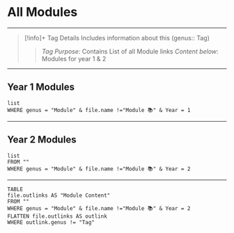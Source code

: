 # All Modules
---

> [!info]+ Tag Details
> Includes information about this (genus:: Tag)
> > *Tag Purpose:*  Contains List of all Module links
> > *Content below*: Modules for year 1 & 2

---
## Year 1 Modules
```dataview
list 
WHERE genus = "Module" & file.name !="Module 📚" & Year = 1
```

---
## Year 2 Modules
```dataview
list 
FROM ""
WHERE genus = "Module" & file.name !="Module 📚" & Year = 2

```
---
```dataview 
TABLE  
file.outlinks AS "Module Content" 
FROM ""
WHERE genus = "Module" & file.name !="Module 📚" & Year = 2 
FLATTEN file.outlinks AS outlink 
WHERE outlink.genus != "Tag" 
```
